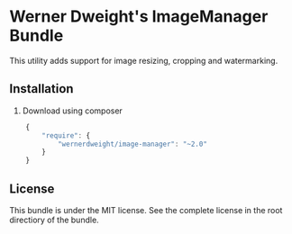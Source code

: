 Werner Dweight's ImageManager Bundle
====================================

This utility adds support for image resizing, cropping and watermarking.

Installation
------------

1) Download using composer

```js
	{
		"require": {
			"wernerdweight/image-manager": "~2.0"
		}
	}
```

License
-------
This bundle is under the MIT license. See the complete license in the root directiory of the bundle.
